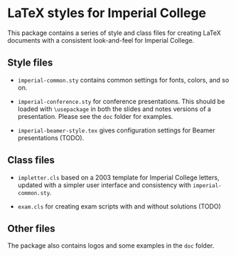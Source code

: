 # LaTeX styles for Imperial College

This package contains a series of style and class files for creating
LaTeX documents with a consistent look-and-feel for Imperial College.

## Style files

 * `imperial-common.sty` contains common settings for fonts, colors,
   and so on.

 * `imperial-conference.sty` for conference presentations.  This
   should be loaded with `\usepackage` in both the slides and notes
   versions of a presentation.  Please see the `doc` folder for
   examples.

 * `imperial-beamer-style.tex` gives configuration settings for Beamer
   presentations (TODO).
   

## Class files
 
 * `impletter.cls` based on a 2003 template for Imperial College
   letters, updated with a simpler user interface and consistency with
   `imperial-common.sty`.
   
 * `exam.cls` for creating exam scripts with and without solutions (TODO)
 
## Other files

The package also contains logos and some examples in the `doc` folder.
